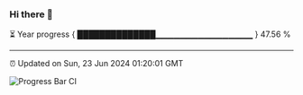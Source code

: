 ### Hi there 👋

⏳ Year progress { ██████████████▁▁▁▁▁▁▁▁▁▁▁▁▁▁▁▁ } 47.56 %

---

⏰ Updated on Sun, 23 Jun 2024 01:20:01 GMT

![Progress Bar CI](https://github.com/liununu/liununu/workflows/Progress%20Bar%20CI/badge.svg)
